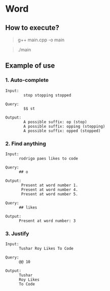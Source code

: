 # Word

## How to execute?
> g++ main.cpp -o main

> ./main

## Example of use

### 1. Auto-complete
    Input: 
            stop stopping stopped
  
    Query:             
            $$ st
  
    Output: 
            A possible suffix: op (stop)
            A possible suffix: opping (stopping)
            A possible suffix: opped (stopped)
 
### 2. Find anything
  
    Input:       
          rodrigo paes likes to code
  
    Query:         
          ## o
  
    Output:   
           Present at word number 1.         
           Present at word number 4.      
           Present at word number 5.
           
    Query: 
          ## likes
  
    Output: 
          Present at word number: 3
  
  
### 3. Justify
    Input: 
          Tushar Roy Likes To Code
    
    Query:
          @@ 10
    
    Output: 
          Tushar
          Roy Likes
          To Code
 
  
